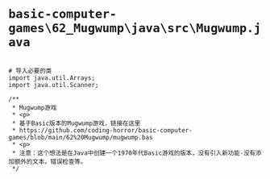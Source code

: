 # `basic-computer-games\62_Mugwump\java\src\Mugwump.java`

```

# 导入必要的类
import java.util.Arrays;
import java.util.Scanner;

/**
 * Mugwump游戏
 * <p>
 * 基于Basic版本的Mugwump游戏，链接在这里
 * https://github.com/coding-horror/basic-computer-games/blob/main/62%20Mugwump/mugwump.bas
 * <p>
 * 注意：这个想法是在Java中创建一个1970年代Basic游戏的版本，没有引入新功能-没有添加额外的文本，错误检查等。
 */

```